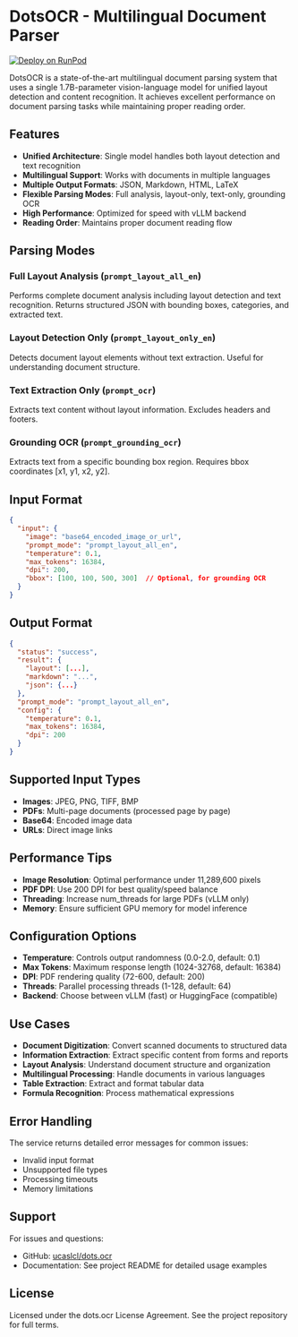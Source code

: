 # DotsOCR - Multilingual Document Parser

[![Deploy on RunPod](https://img.shields.io/badge/Deploy-RunPod-6366f1)](https://runpod.io/gsc?template=YOUR_TEMPLATE_ID&ref=badge)

DotsOCR is a state-of-the-art multilingual document parsing system that uses a single 1.7B-parameter vision-language model for unified layout detection and content recognition. It achieves excellent performance on document parsing tasks while maintaining proper reading order.

## Features

- **Unified Architecture**: Single model handles both layout detection and text recognition
- **Multilingual Support**: Works with documents in multiple languages
- **Multiple Output Formats**: JSON, Markdown, HTML, LaTeX
- **Flexible Parsing Modes**: Full analysis, layout-only, text-only, grounding OCR
- **High Performance**: Optimized for speed with vLLM backend
- **Reading Order**: Maintains proper document reading flow

## Parsing Modes

### Full Layout Analysis (`prompt_layout_all_en`)
Performs complete document analysis including layout detection and text recognition. Returns structured JSON with bounding boxes, categories, and extracted text.

### Layout Detection Only (`prompt_layout_only_en`)
Detects document layout elements without text extraction. Useful for understanding document structure.

### Text Extraction Only (`prompt_ocr`)
Extracts text content without layout information. Excludes headers and footers.

### Grounding OCR (`prompt_grounding_ocr`)
Extracts text from a specific bounding box region. Requires bbox coordinates [x1, y1, x2, y2].

## Input Format

```json
{
  "input": {
    "image": "base64_encoded_image_or_url",
    "prompt_mode": "prompt_layout_all_en",
    "temperature": 0.1,
    "max_tokens": 16384,
    "dpi": 200,
    "bbox": [100, 100, 500, 300]  // Optional, for grounding OCR
  }
}
```

## Output Format

```json
{
  "status": "success",
  "result": {
    "layout": [...],
    "markdown": "...",
    "json": {...}
  },
  "prompt_mode": "prompt_layout_all_en",
  "config": {
    "temperature": 0.1,
    "max_tokens": 16384,
    "dpi": 200
  }
}
```

## Supported Input Types

- **Images**: JPEG, PNG, TIFF, BMP
- **PDFs**: Multi-page documents (processed page by page)
- **Base64**: Encoded image data
- **URLs**: Direct image links

## Performance Tips

- **Image Resolution**: Optimal performance under 11,289,600 pixels
- **PDF DPI**: Use 200 DPI for best quality/speed balance
- **Threading**: Increase num_threads for large PDFs (vLLM only)
- **Memory**: Ensure sufficient GPU memory for model inference

## Configuration Options

- **Temperature**: Controls output randomness (0.0-2.0, default: 0.1)
- **Max Tokens**: Maximum response length (1024-32768, default: 16384)
- **DPI**: PDF rendering quality (72-600, default: 200)
- **Threads**: Parallel processing threads (1-128, default: 64)
- **Backend**: Choose between vLLM (fast) or HuggingFace (compatible)

## Use Cases

- **Document Digitization**: Convert scanned documents to structured data
- **Information Extraction**: Extract specific content from forms and reports
- **Layout Analysis**: Understand document structure and organization
- **Multilingual Processing**: Handle documents in various languages
- **Table Extraction**: Extract and format tabular data
- **Formula Recognition**: Process mathematical expressions

## Error Handling

The service returns detailed error messages for common issues:
- Invalid input format
- Unsupported file types
- Processing timeouts
- Memory limitations

## Support

For issues and questions:
- GitHub: [ucaslcl/dots.ocr](https://github.com/ucaslcl/dots.ocr)
- Documentation: See project README for detailed usage examples

## License

Licensed under the dots.ocr License Agreement. See the project repository for full terms.